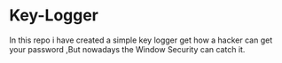 # Key-Logger
In this repo i have created a simple key logger get how a hacker can get your password ,But nowadays the Window Security can catch it.
